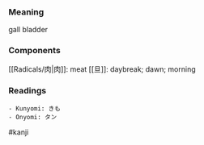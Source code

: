 ### Meaning

gall bladder

### Components

[[Radicals/肉|肉]]: meat [[旦]]: daybreak; dawn; morning

### Readings

```
- Kunyomi: きも
- Onyomi: タン
```

#kanji